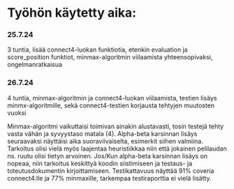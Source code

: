 # Työhön käytetty aika:

### 25.7.24

3 tuntia, lisää connect4-luokan funktiotia, etenkin evaluation ja score_position funktiot,
minmax-algoritmin viilaamista yhteensopivaksi, ongelmanratkaisua

### 26.7.24
4 tuntia, minmax-algoritmin ja connect4-luokan viilaamista, testien lisäys minmx-algoritmille, 
sekä connect4-testien korjausta tehtyjen muutosten vuoksi


Minmax-algoritmi vaikuttaisi toimivan ainakin alustavasti, tosin testejä tehty vasta vähän ja syvyystaso matala (4).
Alpha-beta karsinnan lisäys seuraavaksi näyttäisi aika suoraviivaiselta, esimerkit siihen valmiina. Tarkoitus olisi vielä myös laajentaa heuristiikkaa niin että jokainen pelilaudan ns. ruutu olisi tietyn arvoinen.
Jos/Kun alpha-beta karsinnan lisäys on nopeaa, niin tarkoitus keskittyä koodin siistimiseen ja testaus- ja toteutusdokumentin kirjoittamiseen.
Testikattavuus näyttää 91% coveria connect4:lle ja 77% minmaxille, tarkempaa testiraporttia ei vielä lisätty.

